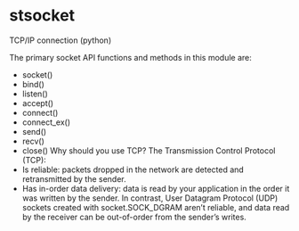 # stsocket

TCP/IP connection (python) 

The primary socket API functions and methods in this module are:
-	socket()
-	bind()
-	listen()
-	accept()
-	connect()
-	connect_ex()
-	send()
-	recv()
-	close()
Why should you use TCP? The Transmission Control Protocol (TCP):
-	Is reliable: packets dropped in the network are detected and retransmitted by the sender.
-	Has in-order data delivery: data is read by your application in the order it was written by the sender.
In contrast, User Datagram Protocol (UDP) sockets created with socket.SOCK_DGRAM aren’t reliable, and data read by the receiver can be out-of-order from the sender’s writes.

